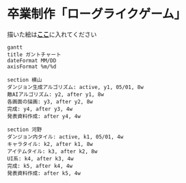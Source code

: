 # 卒業制作「ローグライクゲーム」

描いた絵は[**ここ**](/asset)に入れてください

<!--
done            完了したタスク
active          実施中のタスク
crit            クリティカルタスク
ctir, done      完了したクリティカルタスク
crit, active    実施中のクリティカルタスク
-->

```mermaid
gantt
title ガントチャート
dateFormat MM/DD
axisFormat %m/%d

section 横山
ダンジョン生成アルゴリズム: active, y1, 05/01, 8w
敵AIアルゴリズム: y2, after y1, 8w
各画面の描画: y3, after y2, 8w
完成: y4, after y3, 4w
発表資料作成: after y4, 4w

section 河野
ダンジョン内タイル: active, k1, 05/01, 4w
キャラタイル: k2, after k1, 8w
アイテムタイル: k3, after k2, 8w
UI系: k4, after k3, 4w
完成: k5, after k4, 4w
発表資料作成: after k5, 4w
```
